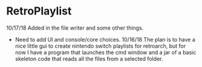 # RetroPlaylist
10/17/18
Added in the file writer and some other things. 
  - Need to add UI and console/core choices.
10/16/18
The plan is to have a nice little gui to create nintendo switch playlists for retroarch, 
but for now I have a program that launches the cmd window 
and a jar of a basic skeleton code that reads all the files from a selected folder. 

